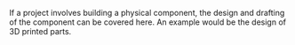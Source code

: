 If a project involves building a physical component, the design and drafting of
the component can be covered here.  An example would be the design of 3D printed
parts.